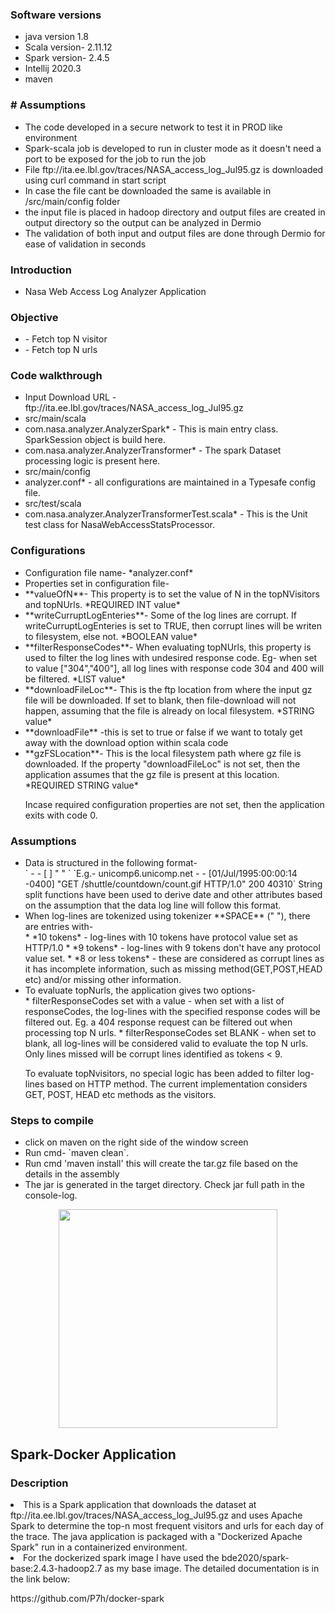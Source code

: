 <h3>Software versions</h3>
<ul>
    <li>java version 1.8</li>
	<li>Scala version- 2.11.12</li>
	<li>Spark version- 2.4.5</li>
	<li>Intellij 2020.3</li>
   <li>maven</li>
</ul>


<h3># Assumptions</h3>
<ul>
<li>The code developed in a secure network to test it in PROD like environment</li>
<li>Spark-scala job is developed to run in cluster mode as it doesn't need a port to be exposed for the job to run the job</li>
<li>File ftp://ita.ee.lbl.gov/traces/NASA_access_log_Jul95.gz is downloaded using curl command in start script</li>
<li>In case the file cant be downloaded the same is available in /src/main/config folder</li>
<li>the input file is placed in hadoop directory and output files are created in output directory so the output can be analyzed in Dermio</li>
<li>The validation of both input and output files are done through Dermio for ease of validation in seconds</li>
</ul>



<h3>Introduction</h3>
<ul>
<li>Nasa Web Access Log Analyzer Application</li>
</ul>



<h3>Objective</h3>
<ul>
<li>- Fetch top N visitor</li>
<li>- Fetch top N urls</li>
</ul>

<h3>Code walkthrough</h3>
<ul>
<li>Input Download URL - ftp://ita.ee.lbl.gov/traces/NASA_access_log_Jul95.gz</li>	
<li> src/main/scala</li>
	   <li>com.nasa.analyzer.AnalyzerSpark* - This is main entry class. SparkSession object is build here.</li>
      <li>com.nasa.analyzer.AnalyzerTransformer* - The spark Dataset processing logic is present here.</li>
<li> src/main/config</li>
      <li>analyzer.conf* - all configurations are maintained in a Typesafe config file.</li>
<li> src/test/scala</li>
	  <li>com.nasa.analyzer.AnalyzerTransformerTest.scala* - This is the Unit test class for NasaWebAccessStatsProcessor.</li>
</ul>


<h3>Configurations</h3>
<ul>
<li>Configuration file name- *analyzer.conf*</li>
<li>Properties set in configuration file-</li>
<li>**valueOfN**- This property is to set the value of N in the topNVisitors and topNUrls. *REQUIRED INT value*</li>
<li>**writeCurruptLogEnteries**- Some of the log lines are corrupt. If writeCurruptLogEnteries is set to TRUE, then corrupt lines will be writen to filesystem, else not. *BOOLEAN value*</li>
<li>**filterResponseCodes**- When evaluating topNUrls, this property is used to filter the log lines with undesired response code. Eg- when set to value ["304","400"], all log lines with response code 304 and 400 will be filtered. *LIST value*</li>
<li>**downloadFileLoc**- This is the ftp location from where the input gz file will be downloaded. If set to blank, then file-download will not happen, assuming that the file is already on local filesystem. *STRING value*</li>
<li>**downloadFile** -this is set to true or false if we want to totaly get away with the download option within scala code</li>
<li>**gzFSLocation**- This is the local filesystem path where gz file is downloaded. If the property "downloadFileLoc" is not set, then the application assumes that the gz file is present at this location. *REQUIRED STRING value*</li>
	
Incase required configuration properties are not set, then the application exits with code 0.
</ul>


<h3>Assumptions</h3>
<ul>
<li> Data is structured in the following format- </li>
 `<visitor> - - [<date> <timezone>] "<method> <url> <protocol>" <resonseCode> <unknownvariable>`
 `E.g.- unicomp6.unicomp.net - - [01/Jul/1995:00:00:14 -0400] "GET /shuttle/countdown/count.gif HTTP/1.0" 200 40310`
  String split functions have been used to derive date and other attributes based on the assumption that the data log line will follow this format.

<li> When log-lines are tokenized using tokenizer **SPACE** (" "), there are entries with-</li>
* *10 tokens* - log-lines with 10 tokens have protocol value set as HTTP/1.0
* *9 tokens* - log-lines with 9 tokens don't have any protocol value set.
* *8 or less tokens* - these are considered as corrupt lines as it has incomplete information, such as missing method(GET,POST,HEAD etc) and/or missing other information.

<li>To evaluate topNurls, the application gives two options-</li>
* filterResponseCodes set with a value - when set with a list of responseCodes, the log-lines with the specified response codes will be filtered out. Eg. a 404 response request can be filtered out when processing top N urls.
* filterResponseCodes set BLANK - when set to blank, all log-lines will be considered valid to evaluate the top N urls. Only lines missed will be corrupt lines identified as tokens < 9.

To evaluate topNvisitors, no special logic has been added to filter log-lines based on HTTP method. The current implementation considers GET, POST, HEAD etc methods as the visitors.
   </ul>
	

<h3>Steps to compile</h3>
<ul>
<li> click on maven on the right side of the window screen</li>
<li> Run cmd- `maven clean`. </li>
<li> Run cmd 'maven install' this will create the tar.gz file based on the details in the assembly</li>
<li>The jar is generated in the target directory. Check jar full path in the console-log.</li>
 </ul>

 <p align="center">
    <img src="ParametersforJob.JPG" width="350"/>
 </p>

<h2>Spark-Docker Application</h2>
<h3>Description</h3>
<li>This is a Spark application that downloads the dataset at ftp://ita.ee.lbl.gov/traces/NASA_access_log_Jul95.gz and uses Apache Spark to determine the top-n most frequent visitors and urls for each day of the trace. The java application is packaged with a "Dockerized Apache Spark" run in a containerized environment.</li>

<li>For the dockerized spark image I have used the bde2020/spark-base:2.4.3-hadoop2.7 as my base image. The detailed documentation is in the link below:</li>
<p>https://github.com/P7h/docker-spark</p>
 </ul>




